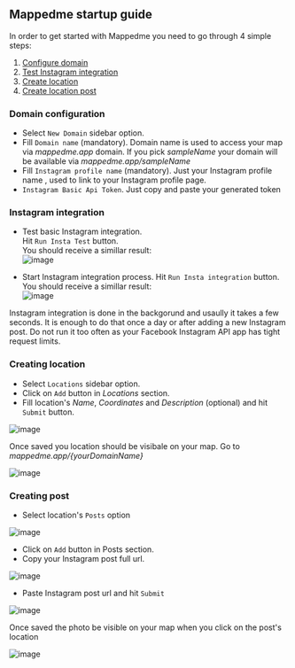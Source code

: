 ## Mappedme startup guide

In order to get started with Mappedme you need to go through 4 simple steps:

1. [Configure domain](#Domain-configuration)
2. [Test Instagram integration](#instagram-integration)
3. [Create location](#creating-location)
4. [Create location post](#creating-post)

### Domain configuration
- Select `New Domain` sidebar option.
- Fill `Domain name` (mandatory). Domain name is used to access your map via _mappedme.app_ domain. If you pick _sampleName_ your domain will be available via _mappedme.app/sampleName_
- Fill `Instagram profile name` (mandatory). Just your Instagram profile name , used to link to your Instagram profile page.
- `Instagram Basic Api Token`. Just copy and paste your generated token

### Instagram integration 

- Test basic Instagram integration.  
Hit `Run Insta Test` button.  
You should receive a simillar result:  
![image](https://github.com/mappedme/docs/assets/157869436/5942c293-5fce-44a0-be96-8048e19f9f65)

- Start Instagram integration process.
Hit `Run Insta integration` button.  
You should receive a simillar result:  
![image](https://github.com/mappedme/docs/assets/157869436/acf594e9-a6ee-4af4-958c-fbfd94cf9284)

Instagram integration is done in the backgorund and usaully it takes a few seconds. It is enough to do that once a day or after adding a new Instagram post. Do not run it too often as your Facebook Instagram API app has tight request limits. 

### Creating location

- Select `Locations` sidebar option.
- Click on `Add` button in _Locations_ section.
- Fill location's _Name_, _Coordinates_ and _Description_ (optional) and hit `Submit` button.

![image](https://github.com/mappedme/docs/assets/157869436/1495895f-5763-44db-8495-6ca8cc4c158e)

Once saved you location should be visibale on your map. Go to _mappedme.app/{yourDomainName}_

![image](https://github.com/mappedme/docs/assets/157869436/fe9ef905-7a86-4bf3-97ab-7f20bfbe6339)

### Creating post

- Select location's `Posts` option
   
![image](https://github.com/mappedme/docs/assets/157869436/efe7360c-dd00-4517-bda3-858144aa419f)

- Click on `Add` button in Posts section.
- Copy your Instagram post full url.

![image](https://github.com/mappedme/docs/assets/157869436/e61f6874-39e8-4dbd-85fe-094f8950c03e)

- Paste Instagram post url and hit `Submit`   

![image](https://github.com/mappedme/docs/assets/157869436/e70a42ed-ed02-41aa-bc41-429038743e7d)

Once saved the photo be visible on your map when you click on the post's location

![image](https://github.com/mappedme/docs/assets/157869436/d138a3e0-d753-4697-b112-99fca35cc89c)
